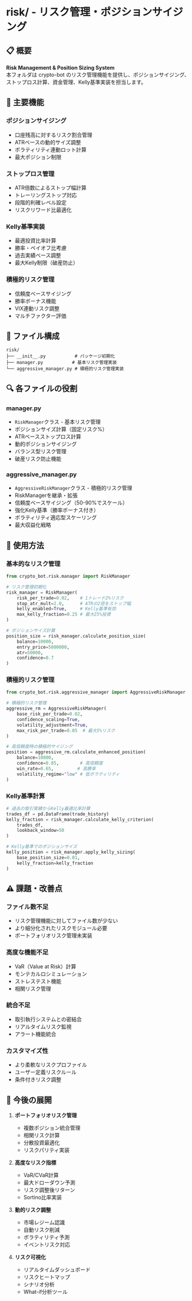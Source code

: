 # risk/ - リスク管理・ポジションサイジング

## 📋 概要

**Risk Management & Position Sizing System**  
本フォルダは crypto-bot のリスク管理機能を提供し、ポジションサイジング、ストップロス計算、資金管理、Kelly基準実装を担当します。

## 🎯 主要機能

### **ポジションサイジング**
- 口座残高に対するリスク割合管理
- ATRベースの動的サイズ調整
- ボラティリティ連動ロット計算
- 最大ポジション制限

### **ストップロス管理**
- ATR倍数によるストップ幅計算
- トレーリングストップ対応
- 段階的利確レベル設定
- リスクリワード比最適化

### **Kelly基準実装**
- 最適投資比率計算
- 勝率・ペイオフ比考慮
- 過去実績ベース調整
- 最大Kelly制限（破産防止）

### **積極的リスク管理**
- 信頼度ベースサイジング
- 勝率ボーナス機能
- VIX連動リスク調整
- マルチファクター評価

## 📁 ファイル構成

```
risk/
├── __init__.py           # パッケージ初期化
├── manager.py           # 基本リスク管理実装
└── aggressive_manager.py # 積極的リスク管理実装
```

## 🔍 各ファイルの役割

### **manager.py**
- `RiskManager`クラス - 基本リスク管理
- ポジションサイズ計算（固定リスク%）
- ATRベースストップロス計算
- 動的ポジションサイジング
- バランス型リスク管理
- 破産リスク防止機能

### **aggressive_manager.py**
- `AggressiveRiskManager`クラス - 積極的リスク管理
- RiskManagerを継承・拡張
- 信頼度ベースサイジング（50-90%でスケール）
- 強化Kelly基準（勝率ボーナス付き）
- ボラティリティ適応型スケーリング
- 最大収益化戦略

## 🚀 使用方法

### **基本的なリスク管理**
```python
from crypto_bot.risk.manager import RiskManager

# リスク管理初期化
risk_manager = RiskManager(
    risk_per_trade=0.02,    # 1トレード2%リスク
    stop_atr_mult=2.0,      # ATRの2倍をストップ幅
    kelly_enabled=True,     # Kelly基準有効
    max_kelly_fraction=0.25 # 最大25%投資
)

# ポジションサイズ計算
position_size = risk_manager.calculate_position_size(
    balance=10000,
    entry_price=5000000,
    atr=50000,
    confidence=0.7
)
```

### **積極的リスク管理**
```python
from crypto_bot.risk.aggressive_manager import AggressiveRiskManager

# 積極的リスク管理
aggressive_rm = AggressiveRiskManager(
    base_risk_per_trade=0.02,
    confidence_scaling=True,
    volatility_adjustment=True,
    max_risk_per_trade=0.05  # 最大5%リスク
)

# 高信頼度時の積極的サイジング
position = aggressive_rm.calculate_enhanced_position(
    balance=10000,
    confidence=0.85,        # 高信頼度
    win_rate=0.65,         # 高勝率
    volatility_regime="low" # 低ボラティリティ
)
```

### **Kelly基準計算**
```python
# 過去の取引実績からKelly最適比率計算
trades_df = pd.DataFrame(trade_history)
kelly_fraction = risk_manager.calculate_kelly_criterion(
    trades_df,
    lookback_window=50
)

# Kelly基準でのポジションサイズ
kelly_position = risk_manager.apply_kelly_sizing(
    base_position_size=0.01,
    kelly_fraction=kelly_fraction
)
```

## ⚠️ 課題・改善点

### **ファイル数不足**
- リスク管理機能に対してファイル数が少ない
- より細分化されたリスクモジュール必要
- ポートフォリオリスク管理未実装

### **高度な機能不足**
- VaR（Value at Risk）計算
- モンテカルロシミュレーション
- ストレステスト機能
- 相関リスク管理

### **統合不足**
- 取引執行システムとの密結合
- リアルタイムリスク監視
- アラート機能統合

### **カスタマイズ性**
- より柔軟なリスクプロファイル
- ユーザー定義リスクルール
- 条件付きリスク調整

## 📝 今後の展開

1. **ポートフォリオリスク管理**
   - 複数ポジション統合管理
   - 相関リスク計算
   - 分散投資最適化
   - リスクパリティ実装

2. **高度なリスク指標**
   - VaR/CVaR計算
   - 最大ドローダウン予測
   - リスク調整後リターン
   - Sortino比率実装

3. **動的リスク調整**
   - 市場レジーム認識
   - 自動リスク削減
   - ボラティリティ予測
   - イベントリスク対応

4. **リスク可視化**
   - リアルタイムダッシュボード
   - リスクヒートマップ
   - シナリオ分析
   - What-if分析ツール